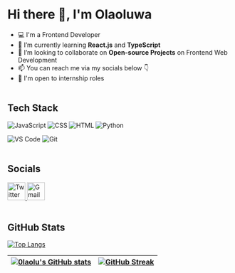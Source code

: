 # Hi there 👋, I'm Olaoluwa
- 💻 I'm a Frontend Developer
- 🌱 I’m currently learning **React.js** and **TypeScript**
- 👯 I’m looking to collaborate on **Open-source Projects** on Frontend Web Development
- 📫 You can reach me via my socials below 👇
- 🙂 I'm open to internship roles <br /><br />

## Tech Stack
![JavaScript](https://img.shields.io/badge/-javascript-F7DF1E?&style=for-the-badge&logo=javascript&logoColor=black) ![CSS](https://img.shields.io/badge/-css3-1572B6?&style=for-the-badge&logo=css3&logoColor=white) ![HTML](https://img.shields.io/badge/HTML5-E34F26?style=for-the-badge&logo=html5&logoColor=white) ![Python](https://img.shields.io/badge/-python-1572B6?&style=for-the-badge&logo=python&logoColor=F7DF1E) 
<!-- ![Green Sock](https://img.shields.io/badge/green%20sock-88CE02?style=for-the-badge&logo=greensock&logoColor=white) -->

![VS Code](https://img.shields.io/badge/-VSCode-007ACC?&style=for-the-badge&logo=visual-studio-code&logoColor=white) ![Git](https://img.shields.io/badge/-Git-777777?&style=for-the-badge&logo=git&logoColor=white) <br /><br />

## Socials
<a href="https://twitter.com/olaolu_dev">
  <img src="https://cdn.worldvectorlogo.com/logos/twitter-6.svg" title="Twitter" alt="Twitter Account" width="40"/>
</a>
<a href="mailto:abdullateefolaolu@gmail.com">
  <img src="https://cdn.worldvectorlogo.com/logos/gmail-icon-2.svg" title="Gmail" alt="Gmail Account" width="40"/>
</a> <br /><br />

## GitHub Stats

[![Top Langs](https://github-readme-stats.vercel.app/api/top-langs/?username=0laolu&layout=compact&theme=dark)](https://github.com/0laolu/github-readme-stats)

| [![0laolu's GitHub stats](https://github-readme-stats.vercel.app/api?username=0laolu&show_icons=true&theme=tokyonight)](https://github.com/0laolu/github-readme-stats) | [![GitHub Streak](https://streak-stats.demolab.com?user=0laolu&theme=tokyonight)](https://git.io/streak-stats) |
| :--- | ---: |



<!--
- 🔭 I’m currently working on a [Todo App](https://github.com/0laolu/Todo-App)
- 👯 I’m looking to collaborate on ...
- 🤔 I’m looking for help with ...
- 💬 Ask me about ...
- 📫 How to reach me: ...
- 😄 Pronouns: ...
- ⚡ Fun fact: ...
-->
